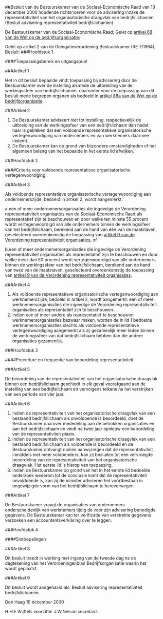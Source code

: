 <meta http-equiv='Content-Type' content='text/html; charset=utf-8' />

##Besluit van de Bestuurskamer van de Sociaal-Economische Raad van 19 december 2000 houdende richtsnoeren voor de advisering inzake de representativiteit van het organisatorische draagvlak van bedrijfslichamen (Besluit advisering representativiteit bedrijfslichamen)

De Bestuurskamer van de Sociaal-Economische Raad;
Gelet op [artikel 68 van de Wet op de bedrijfsorganisatie](../../../../../../wet/wet/op/de/bedrijfsorganisatie/BWBR0002058/README.md);

Gelet op artikel 2 van de Delegatieverordening Bestuurskamer (RE 7/1994);
Besluit:
###Hoofdstuk 1 

####Toepassingsbereik en uitgangspunt

###Artikel 1 

Het in dit besluit bepaalde vindt toepassing bij advisering door de Bestuurskamer over de instelling alsmede de uitbreiding van de werkingssfeer van bedrijfslichamen, daaronder voor de toepassing van dit besluit mede begrepen organen als bedoeld in [artikel 88a van de Wet op de bedrijfsorganisatie](../../../../../../wet/wet/op/de/bedrijfsorganisatie/BWBR0002058/README.md).

###Artikel 2 

1. De Bestuurskamer adviseert niet tot instelling, respectievelijk de uitbreiding van de werkingssfeer van een bedrijfslichaam dan nadat haar is gebleken dat een voldoende representatieve organisatorische vertegenwoordiging van ondernemers en van werknemers daarmee instemt.
2. De Bestuurskamer kan op grond van bijzondere omstandigheden of het algemeen belang van het bepaalde in het eerste lid afwijken.

###Hoofdstuk 2 

####Criteria voor voldoende representatieve organisatorische vertegenwoordiging

###Artikel 3 

Als voldoende representatieve organisatorische vertegenwoordiging aan ondernemerszijde, bedoeld in artikel 2, wordt aangemerkt:

a.een of meer ondernemersorganisaties die ingevolge de Verordening representativiteit organisaties van de Sociaal-Economische Raad als representatief zijn te beschouwen en door welke ten minste 55 procent wordt vertegenwoordigd van alle ondernemers binnen de werkingssfeer van het bedrijfslichaam, berekend aan de hand van één van de maatstaven, geselecteerd overeenkomstig de toepassing van [artikel 9 van de Verordening representativiteit organisaties](../../../../../../pbo/verordening/representativiteit/organisaties/BWBR0011641/README.md), of

b.een of meer ondernemersorganisaties die ingevolge de Verordening representativiteit organisaties als representatief zijn te beschouwen en door welke meer dan 50 procent wordt vertegenwoordigd van alle ondernemers binnen de werkingssfeer van het bedrijfslichaam, berekend aan de hand van twee van de maatstaven, geselecteerd overeenkomstig de toepassing van [artikel 9 van de Verordening representativiteit organisaties](../../../../../../pbo/verordening/representativiteit/organisaties/BWBR0011641/README.md).

###Artikel 4 

1. Als voldoende representatieve organisatorische vertegenwoordiging aan werknemerszijde, bedoeld in artikel 2, wordt aangemerkt: een of meer werknemersorganisaties die ingevolge de Verordening representativiteit organisaties als representatief zijn te beschouwen.
2. Indien een of meer andere als representatief te beschouwen werknemersorganisaties bezwaar maken, worden de in lid 1 bedoelde werknemersorganisaties slechts als voldoende representatieve vertegenwoordiging aangemerkt als zij gezamenlijk meer leden binnen de werkingssfeer van dat bedrijfslichaam hebben dan die andere organisaties gezamenlijk.

###Hoofdstuk 3 

####Procedure en frequentie van beoordeling representativiteit

###Artikel 5 

De beoordeling van de representativiteit van het organisatorische draagvlak binnen een bedrijfslichaam geschiedt in elk geval voorafgaand aan de instelling van een bedrijfslichaam en vervolgens telkens na het verstrijken van een periode van vier jaar.

###Artikel 6 

1. Indien de representativiteit van het organisatorische draagvlak van een bestaand bedrijfslichaam als onvoldoende is beoordeeld, doet de Bestuurskamer daarover mededeling aan de betrokken organisaties en aan het bedrijfslichaam en vindt na twee jaar opnieuw een beoordeling van de representativiteit plaats.
2. Indien de representativiteit van het organisatorische draagvlak van een bestaand bedrijfslichaam als voldoende is beoordeeld en de Bestuurskamer ontvangt nadien aanwijzingen dat de representativiteit inmiddels niet meer voldoende is, kan zij besluiten tot een vervroegde beoordeling van de representativiteit van het organisatorische draagvlak. Het eerste lid is hierop van toepassing.
3. Indien de Bestuurskamer op grond van het in het eerste lid bedoelde onderzoek wederom tot de conclusie komt dat de representativiteit onvoldoende is, kan zij de minister adviseren het voortbestaan in ongewijzigde vorm van het bedrijfslichaam te heroverwegen.

###Artikel 7 

De Bestuurskamer vraagt de organisaties van ondernemers onderscheidenlijk van werknemers tijdig de voor zijn advisering benodigde gegevens. De Bestuurskamer kan ter verificatie van verstrekte gegevens verzoeken een accountantsverklaring over te leggen.

###Hoofdstuk 4 

####Slotbepalingen

###Artikel 8 

Dit besluit treedt in werking met ingang van de tweede dag na de dagtekening van het Verordeningenblad Bedrijfsorganisatie waarin het wordt geplaatst.

###Artikel 9 

Dit besluit wordt aangehaald als: Besluit advisering representativiteit bedrijfslichamen.

Den Haag
19 december 2000

H.H.F.Wijffels
voorzitter
J.W.Nelson
secretaris
